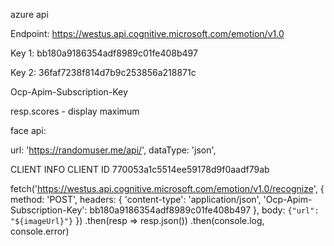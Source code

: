 azure api 

Endpoint: https://westus.api.cognitive.microsoft.com/emotion/v1.0

Key 1: bb180a9186354adf8989c01fe408b497

Key 2: 36faf7238f814d7b9c253856a218871c

Ocp-Apim-Subscription-Key

resp.scores - display maximum


face api:

url: 'https://randomuser.me/api/',
  dataType: 'json',


CLIENT INFO
CLIENT ID	770053a1c5514ee59178d9f0aadf79ab

fetch('https://westus.api.cognitive.microsoft.com/emotion/v1.0/recognize', {
  method: 'POST',
  headers: {
    'content-type': 'application/json',
    'Ocp-Apim-Subscription-Key': bb180a9186354adf8989c01fe408b497
  },
  body: `{"url": "${imageUrl}"}`
})
.then(resp => resp.json())
.then(console.log, console.error)

